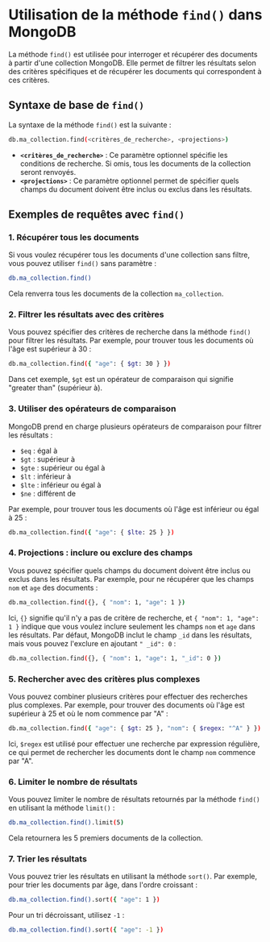# Utilisation de la méthode `find()` dans MongoDB

La méthode `find()` est utilisée pour interroger et récupérer des documents à partir d'une collection MongoDB. Elle permet de filtrer les résultats selon des critères spécifiques et de récupérer les documents qui correspondent à ces critères.

## Syntaxe de base de `find()`

La syntaxe de la méthode `find()` est la suivante :

```bash
db.ma_collection.find(<critères_de_recherche>, <projections>)
```

- **`<critères_de_recherche>`** : Ce paramètre optionnel spécifie les conditions de recherche. Si omis, tous les documents de la collection seront renvoyés.
- **`<projections>`** : Ce paramètre optionnel permet de spécifier quels champs du document doivent être inclus ou exclus dans les résultats.

## Exemples de requêtes avec `find()`

### 1. Récupérer tous les documents
Si vous voulez récupérer tous les documents d'une collection sans filtre, vous pouvez utiliser `find()` sans paramètre :

```bash
db.ma_collection.find()
```

Cela renverra tous les documents de la collection `ma_collection`.

### 2. Filtrer les résultats avec des critères
Vous pouvez spécifier des critères de recherche dans la méthode `find()` pour filtrer les résultats. Par exemple, pour trouver tous les documents où l'âge est supérieur à 30 :

```bash
db.ma_collection.find({ "age": { $gt: 30 } })
```

Dans cet exemple, `$gt` est un opérateur de comparaison qui signifie "greater than" (supérieur à).

### 3. Utiliser des opérateurs de comparaison
MongoDB prend en charge plusieurs opérateurs de comparaison pour filtrer les résultats :

- `$eq` : égal à
- `$gt` : supérieur à
- `$gte` : supérieur ou égal à
- `$lt` : inférieur à
- `$lte` : inférieur ou égal à
- `$ne` : différent de

Par exemple, pour trouver tous les documents où l'âge est inférieur ou égal à 25 :

```bash
db.ma_collection.find({ "age": { $lte: 25 } })
```

### 4. Projections : inclure ou exclure des champs
Vous pouvez spécifier quels champs du document doivent être inclus ou exclus dans les résultats. Par exemple, pour ne récupérer que les champs `nom` et `age` des documents :

```bash
db.ma_collection.find({}, { "nom": 1, "age": 1 })
```

Ici, `{}` signifie qu'il n'y a pas de critère de recherche, et `{ "nom": 1, "age": 1 }` indique que vous voulez inclure seulement les champs `nom` et `age` dans les résultats. Par défaut, MongoDB inclut le champ `_id` dans les résultats, mais vous pouvez l'exclure en ajoutant `" _id": 0` :

```bash
db.ma_collection.find({}, { "nom": 1, "age": 1, "_id": 0 })
```

### 5. Rechercher avec des critères plus complexes
Vous pouvez combiner plusieurs critères pour effectuer des recherches plus complexes. Par exemple, pour trouver des documents où l'âge est supérieur à 25 et où le nom commence par "A" :

```bash
db.ma_collection.find({ "age": { $gt: 25 }, "nom": { $regex: "^A" } })
```

Ici, `$regex` est utilisé pour effectuer une recherche par expression régulière, ce qui permet de rechercher les documents dont le champ `nom` commence par "A".

### 6. Limiter le nombre de résultats
Vous pouvez limiter le nombre de résultats retournés par la méthode `find()` en utilisant la méthode `limit()` :

```bash
db.ma_collection.find().limit(5)
```

Cela retournera les 5 premiers documents de la collection.

### 7. Trier les résultats
Vous pouvez trier les résultats en utilisant la méthode `sort()`. Par exemple, pour trier les documents par âge, dans l'ordre croissant :

```bash
db.ma_collection.find().sort({ "age": 1 })
```

Pour un tri décroissant, utilisez `-1` :

```bash
db.ma_collection.find().sort({ "age": -1 })
```